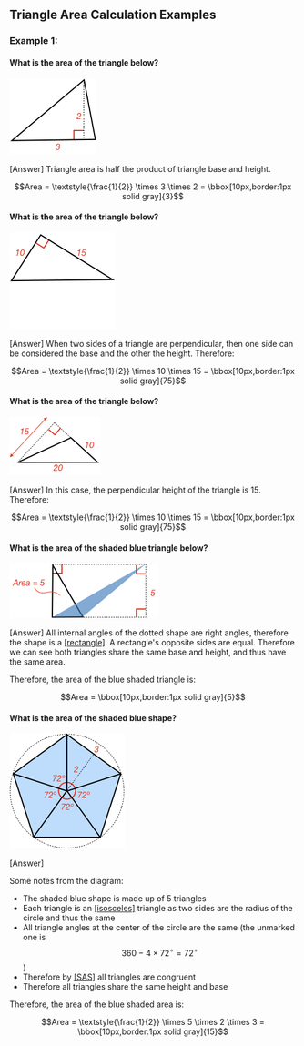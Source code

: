 ## Triangle Area Calculation Examples


### Example 1:

#### What is the area of the triangle below?

![](ex1.png)

<hintLow>[Answer]
Triangle area is half the product of triangle base and height.

$$Area =  \textstyle{\frac{1}{2}} \times 3 \times 2 = \bbox[10px,border:1px solid gray]{3}$$
</hintLow>


#### What is the area of the triangle below?

![](ex2.png)

<hintLow>[Answer]
When two sides of a triangle are perpendicular, then one side can be considered the base and the other the height. Therefore:

$$Area = \textstyle{\frac{1}{2}} \times 10 \times 15 = \bbox[10px,border:1px solid gray]{75}$$
</hintLow>


#### What is the area of the triangle below?

![](ex3.png)

<hintLow>[Answer]
In this case, the perpendicular height of the triangle is 15. Therefore:

$$Area = \textstyle{\frac{1}{2}} \times  10 \times 15 = \bbox[10px,border:1px solid gray]{75}$$
</hintLow>


#### What is the area of the shaded blue triangle below?

![](ex4.png)

<hintLow>[Answer]
All internal angles of the dotted shape are right angles, therefore the shape is a [[rectangle]]((qr,'Math/Geometry_1/RectanglesAndSquares/base/Rectangle',#00756F)). A rectangle's opposite sides are equal. Therefore we can see both triangles share the same base and height, and thus have the same area.

Therefore, the area of the blue shaded triangle is:

$$Area = \bbox[10px,border:1px solid gray]{5}$$
</hintLow>


#### What is the area of the shaded blue shape?

![](ex5.png)

<hintLow>[Answer]

Some notes from the diagram:
* The shaded blue shape is made up of 5 triangles
* Each triangle is an [[isosceles]]((qr,'Math/Geometry_1/Isosceles/base/Main',#00756F)) triangle as two sides are the radius of the circle and thus the same
* All triangle angles at the center of the circle are the same (the unmarked one is $$360 - 4 \times 72^\circ = 72^\circ$$)
* Therefore by [[SAS]]((qr,'Math/Geometry_1/CongruentTriangles/base/Sas',#00756F)) all triangles are congruent
* Therefore all triangles share the same height and base

Therefore, the area of the blue shaded area is:

$$Area = \textstyle{\frac{1}{2}} \times 5 \times 2 \times 3 = \bbox[10px,border:1px solid gray]{15}$$
</hintLow>


<!-- #### What is the size of angle $$\definecolor{r}{RGB}{238,34,12}\bbox[10px,border:1px solid gray]{a}$$ in degrees?
 -->
<!-- ![](ex1.png)

<hintLow>[Answer]
[[triangle]]((qr,'Math/Geometry_1/Triangles/base/AngleSum',#00756F)) 
</hintLow>
 -->

 <!-- $$\bbox[10px,border:1px solid gray]{Yes}$$ -->
